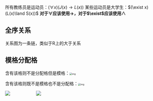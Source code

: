 所有教练员是运动员：$(\forall x)(J(x)\rightarrow L(x))$
某些运动员是大学生：$(\exist x)(L(x)\land S(x))$
**对于$\forall$应该使用$\rightarrow$，对于$\exist$应该使用$\wedge$**

## 全序关系

关系图为一条链，类似于R上的大于关系

## 模格分配格

含有该格则不是分配格但是模格：<img src="https://pic3.zhimg.com/80/v2-2090d8e87448988e002edc0a69ddada2_720w.jpg" alt="img" style="zoom:50%;" />



含有该格则既不是模格也不是分配格：<img src="https://pic3.zhimg.com/v2-a0f4a4b71e311f614cc26f01d7336fe2_r.jpg" alt="img" style="zoom:50%;" />

<div style="width:20%;float:left">
<img src="https://pic3.zhimg.com/v2-a0f4a4b71e311f614cc26f01d7336fe2_r.jpg">
</div>

<div style="width:20%;float:left">
<img src="https://pic3.zhimg.com/v2-a0f4a4b71e311f614cc26f01d7336fe2_r.jpg">
</div>

